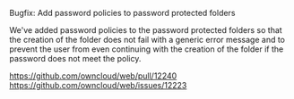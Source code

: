 Bugfix: Add password policies to password protected folders

We've added password policies to the password protected folders so that the creation of the folder does not fail with a generic error message and to prevent the user from even continuing with the creation of the folder if the password does not meet the policy.

https://github.com/owncloud/web/pull/12240
https://github.com/owncloud/web/issues/12223
